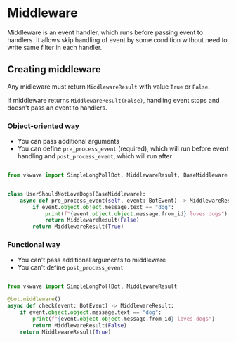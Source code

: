 # Middleware

Middleware is an event handler, which runs before passing event to handlers. It allows skip handling of event by some condition without need to write same filter in each handler.


## Creating middleware

Any midleware must return `MiddlewareResult` with value `True` or `False`.

If middleware returns `MiddlewareResult(False)`, handling event stops and doesn't pass an event to handlers.

### Object-oriented way

- You can pass additional arguments
- You can define `pre_process_event` (required), which will run before event handling and `post_process_event`, which will run after

```python

from vkwave import SimpleLongPollBot, MiddlewareResult, BaseMiddleware


class UserShouldNotLoveDogs(BaseMiddleware):
    async def pre_process_event(self, event: BotEvent) -> MiddlewareResult:
        if event.object.object.message.text == "dog":
            print(f"{event.object.object.message.from_id} loves dogs")
            return MiddlewareResult(False)
        return MiddlewareResult(True)


```

### Functional way

- You can't pass additional arguments to middleware
- You can't define `post_process_event`

```python

from vkwave import SimpleLongPollBot, MiddlewareResult

@bot.middleware()
async def check(event: BotEvent) -> MiddlewareResult:
    if event.object.object.message.text == "dog":
        print(f"{event.object.object.message.from_id} loves dogs")
        return MiddlewareResult(False)
    return MiddlewareResult(True)

```
